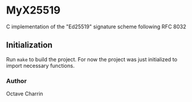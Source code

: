# MyX25519
C implementation of the "Ed25519" signature scheme following RFC 8032

## Initialization

Run `make` to build the project.
For now the project was just initialized to import necessary functions.

### Author
Octave Charrin